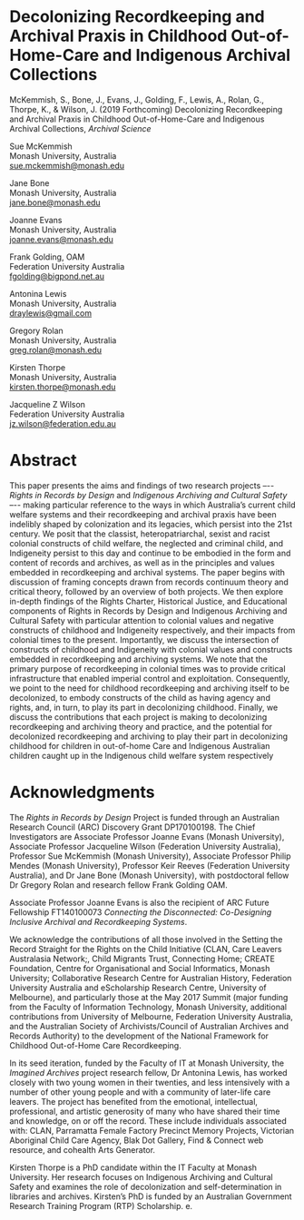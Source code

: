 # Decolonizing Recordkeeping and Archival Praxis in Childhood Out-of-Home-Care and Indigenous Archival Collections

McKemmish, S., Bone, J., Evans, J., Golding, F., Lewis, A., Rolan, G., Thorpe, K., & Wilson, J. (2019 Forthcoming) Decolonizing Recordkeeping and Archival Praxis in Childhood Out-of-Home-Care and Indigenous Archival Collections, _Archival Science_

Sue McKemmish \
Monash University, Australia \
sue.mckemmish@monash.edu

Jane Bone \
Monash University, Australia \
jane.bone@monash.edu

Joanne Evans \
Monash University, Australia \
joanne.evans@monash.edu

Frank Golding, OAM \
Federation University Australia \
fgolding@bigpond.net.au 

Antonina Lewis \
Monash University, Australia \
draylewis@gmail.com

Gregory Rolan \
Monash University, Australia \
greg.rolan@monash.edu

Kirsten Thorpe \
Monash University, Australia \
kirsten.thorpe@monash.edu 

Jacqueline Z Wilson \
Federation University Australia \
jz.wilson@federation.edu.au 

# Abstract 

This paper presents the aims and findings of two research projects –-- _Rights in Records by Design_ and _Indigenous Archiving and Cultural Safety_ –-- making particular reference to the ways in which Australia’s current child welfare systems and their recordkeeping and archival praxis have been indelibly shaped by colonization and its legacies, which persist into the 21st century. We posit that the classist, heteropatriarchal, sexist and racist colonial constructs of child welfare, the neglected and criminal child, and Indigeneity persist to this day and continue to be embodied in the form and content of records and archives, as well as in the principles and values embedded in recordkeeping and archival systems. The paper begins with discussion of framing concepts drawn from records continuum theory and critical theory, followed by an overview of both projects. We then explore in-depth findings of the Rights Charter, Historical Justice, and Educational components of Rights in Records by Design and Indigenous Archiving and Cultural Safety with particular attention to colonial values and negative constructs of childhood and Indigeneity respectively, and their impacts from colonial times to the present. Importantly, we discuss the intersection of constructs of childhood and Indigeneity with colonial values and constructs embedded in recordkeeping and archiving systems. We note that the primary purpose of recordkeeping in colonial times was to provide critical infrastructure that enabled imperial control and exploitation. Consequently, we point to the need for childhood recordkeeping and archiving itself to be decolonized, to embody constructs of the child as having agency and rights, and, in turn, to play its part in decolonizing childhood. Finally, we discuss the contributions that each project is making to decolonizing recordkeeping and archiving theory and practice, and the potential for decolonized recordkeeping and archiving to play their part in decolonizing childhood for children in out-of-home Care and Indigenous Australian children caught up in the Indigenous child welfare system respectively

# Acknowledgments

The _Rights in Records by Design_ Project is funded through an Australian Research Council (ARC) Discovery Grant DP170100198. The Chief Investigators are Associate Professor Joanne Evans (Monash University), Associate Professor Jacqueline Wilson (Federation University Australia), Professor Sue McKemmish (Monash University), Associate Professor Philip Mendes (Monash University), Professor Keir Reeves (Federation University Australia), and Dr Jane Bone (Monash University), with postdoctoral fellow Dr Gregory Rolan and research fellow Frank Golding OAM.

Associate Professor Joanne Evans is also the recipient of ARC Future Fellowship FT140100073 _Connecting the Disconnected: Co-Designing Inclusive Archival and Recordkeeping Systems_.

We acknowledge the contributions of all those involved in the Setting the Record Straight for the Rights on the Child Initiative (CLAN, Care Leavers Australasia Network;, Child Migrants Trust, Connecting Home; CREATE Foundation, Centre for Organisational and Social Informatics, Monash University; Collaborative Research Centre for Australian History, Federation University Australia and eScholarship Research Centre, University of Melbourne), and particularly those at the May 2017 Summit (major funding from the Faculty of Information Technology, Monash University, additional contributions from University of Melbourne, Federation University Australia, and the Australian Society of Archivists/Council of Australian Archives and Records Authority) to the development of the National Framework for Childhood Out-of-Home Care Recordkeeping.

In its seed iteration, funded by the Faculty of IT at Monash University, the _Imagined Archives_ project research fellow, Dr Antonina Lewis, has worked closely with two young women in their twenties, and less intensively with a number of other young people and with a community of later-life care leavers. The project has benefited from the emotional, intellectual, professional, and artistic generosity of many who have shared their time and knowledge, on or off the record. These include individuals associated with: CLAN, Parramatta Female Factory Precinct Memory Projects, Victorian Aboriginal Child Care Agency, Blak Dot Gallery, Find & Connect web resource, and cohealth Arts Generator.

Kirsten Thorpe is a PhD candidate within the IT Faculty at Monash University. Her research focuses on Indigenous Archiving and Cultural Safety and examines the role of decolonization and self-determination in libraries and archives. Kirsten’s PhD is funded by an Australian Government Research Training Program (RTP) Scholarship.
e.
